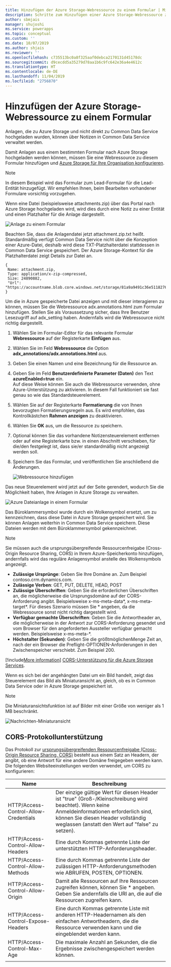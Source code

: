 ```yaml
---
title: Hinzufügen der Azure Storage-Webressource zu einem Formular | Microsoft-Dokumentation
description: Schritte zum Hinzufügen einer Azure Storage-Webressource zu einem Formular, um das Hochladen von Anhängen zu Azure Storage zu aktivieren.
author: sbmjais
manager: shujoshi
ms.service: powerapps
ms.topic: conceptual
ms.custom: ''
ms.date: 10/07/2019
ms.author: shjais
ms.reviewer: ''
ms.openlocfilehash: c735513bc0a8f325aaf0debca2170131d45178dc
ms.sourcegitcommit: d9cecdd5a35279d78aa1b6c9fc642e36a4e4612c
ms.translationtype: HT
ms.contentlocale: de-DE
ms.lasthandoff: 11/04/2019
ms.locfileid: "2756870"
---
```

# <a name="add-the-azure-storage-web-resource-to-a-form"></a>Hinzufügen der Azure Storage-Webressource zu einem Formular

Anlagen, die zu Azure Storage und nicht direkt zu Common Data Service hochgeladen wurden, können über Notizen in Common Data Service verwaltet werden.

Damit Anlagen aus einem bestimmten Formular nach Azure Storage hochgeladen werden können, müssen Sie eine Webressource zu diesem Formular hinzufügen und [Azure Storage für Ihre Organisation konfigurieren](enable-azure-storage.md).

> [!Note]
> In diesem Beispiel wird das Formular zum Lead-Formular für die Lead-Entität hinzugefügt. Wir empfehlen Ihnen, beim Bearbeiten vorhandener Formulare vorsichtig vorzugehen.

Wenn eine Datei (beispielsweise attachments.zip) über das Portal nach Azure Storage hochgeladen wird, wird dies durch eine Notiz zu einer Entität und einen Platzhalter für die Anlage dargestellt.

![Anlage zu einem Formular](media/notes-attachment-lead-form.png "Platzhalter für die Anlage in einem Formular")

Beachten Sie, dass die Anlagendatei jetzt attachment.zip.txt heißt. Standardmäßig verfügt Common Data Service nicht über die Konzeption einer Azure-Datei, deshalb wird diese TXT-Platzhalterdatei stattdessen in Common Data Service gespeichert. Der Azure Storage-Kontext für die Platzhalterdatei zeigt Details zur Datei an.
```
{
 Name: attachment.zip,
 Type: application/x-zip-compressed,
 Size: 24890882,
 "Url": "https://accountname.blob.core.windows.net/storage/81a9a9491c36e51182760026833bcf82/attachment.zip"
}
```

Um die in Azure gespeicherte Datei anzeigen und mit dieser interagieren zu können, müssen Sie die Webressource adx.annotations.html zum Formular hinzufügen. Stellen Sie als Voraussetzung sicher, dass Ihre Benutzer Lesezugriff auf adx_setting haben. Andernfalls wird die Webressource nicht richtig dargestellt.

1. Wählen Sie im Formular-Editor für das relevante Formular **Webressource** auf der Registerkarte **Einfügen** aus.

2. Wählen Sie im Feld **Webressource** die Option **adx_annotations/adx.annotations.html** aus.

3. Geben Sie einen Namen und eine Bezeichnung für die Ressource an.

4. Geben Sie im Feld **Benutzerdefinierte Parameter (Daten)** den Text **azureEnabled=true** ein. <br>Auf diese Weise können Sie auch die Webressource verwenden, ohne Azure-Unterstützung zu aktivieren. In diesem Fall funktioniert sie fast genau so wie das Standardsteuerelement.</br>

5. Wählen Sie auf der Registerkarte **Formatierung** die von Ihnen bevorzugten Formatierungsregeln aus. Es wird empfohlen, das Kontrollkästchen **Rahmen anzeigen** zu deaktivieren.

6. Wählen Sie **OK** aus, um die Ressource zu speichern.

7. Optional können Sie das vorhandene Notizensteuerelement entfernen oder auf eine Registerkarte bzw. in einen Abschnitt verschieben, für die/den festgelegt ist, dass sie/er standardmäßig nicht angezeigt werden soll.

8. Speichern Sie das Formular, und veröffentlichen Sie anschließend die Änderungen.

   ![Webressource hinzufügen](media/add-web-resource.png "Webressource hinzufügen")

Das neue Steuerelement wird jetzt auf der Seite gerendert, wodurch Sie die Möglichkeit haben, Ihre Anlagen in Azure Storage zu verwalten.

![Azure Dateianlage in einem Formular](media/azure-file-attachment-lead-form.png "Azure Dateianlage in einem Formular")

Das Büroklammersymbol wurde durch ein Wolkensymbol ersetzt, um zu kennzeichnen, dass diese Datei in Azure Storage gespeichert wird. Sie können Anlagen weiterhin in Common Data Service speichern. Diese Dateien werden mit dem Büroklammersymbol gekennzeichnet.

> [!Note]
> Sie müssen auch die ursprungsübergreifende Ressourcenfreigabe (Cross-Origin Resource Sharing, CORS) in Ihrem Azure-Speicherkonto hinzufügen, andernfalls wird das reguläre Anlagensymbol anstelle des Wolkensymbols angezeigt.
> - **Zulässige Ursprünge**: Geben Sie Ihre Domäne an. Zum Beispiel contoso.crm.dynamics.com.
> - **Zulässige Verben**: GET, PUT, DELETE, HEAD, POST
> - **Zulässige Überschriften**: Geben Sie die erforderlichen Überschriften an, die möglicherweise die Ursprungsdomäne auf der CORS-Anforderung angibt. Beispielsweise x-ms-meta-data\*, x-ms-meta-target\*. Für dieses Szenario müssen Sie * angeben, da die Webressource sonst nicht richtig dargestellt wird.
> - **Verfügbar gemachte Überschriften**: Geben Sie die Antwortheader an, die möglicherweise in der Antwort zur CORS-Anforderung gesendet und vom Browser für den angeforderten Aussteller verfügbar gemacht werden. Beispielsweise x-ms-meta-\*.
> - **Höchstalter (Sekunden)**: Geben Sie die größtmöglichenMenge Zeit an, nach der ein Browser die Preflight-OPTIONEN-Anforderungen in den Zwischenspeicher verschiebt. Zum Beispiel 200.
> 
> [!include[More information](../../includes/proc-more-information.md)] [CORS-Unterstützung für die Azure Storage Services](https://docs.microsoft.com/rest/api/storageservices/cross-origin-resource-sharing--cors--support-for-the-azure-storage-services).

Wenn es sich bei der angehängten Datei um ein Bild handelt, zeigt das Steuerelement das Bild als Miniaturansicht an, gleich, ob es in Common Data Service oder in Azure Storage gespeichert ist.

> [!Note]
> Die Miniaturansichtsfunktion ist auf Bilder mit einer Größe von weniger als 1 MB beschränkt.

![Nachrichten-Miniaturansicht](media/notes-thumbnail.png "Nachrichten-Miniaturansicht")

## <a name="cors-protocol-support"></a>CORS-Protokollunterstützung

Das Protokoll zur [ursprungsübergreifenden Ressourcenfreigabe (Cross-Origin Resource Sharing, CORS)](https://www.w3.org/TR/cors/) besteht aus einem Satz an Headern, der angibt, ob eine Antwort für eine andere Domäne freigegeben werden kann.
Die folgenden Websiteeinstellungen werden verwendet, um CORS zu konfigurieren:

|                 Name                  |                                                                            Beschreibung                                                                            |
|---------------------------------------|-------------------------------------------------------------------------------------------------------------------------------------------------------------------|
| HTTP/Access-Control-Allow-Credentials | Der einzige gültige Wert für diesen Header ist "true" (Groß-/Kleinschreibung wird beachtet). Wenn keine Anmeldeinformationen erforderlich sind, können Sie diesen Header vollständig weglassen (anstatt den Wert auf "false" zu setzen). |
|   HTTP/Access-Control-Allow-Headers   |                                                   Eine durch Kommas getrennte Liste der unterstützten HTTP-Anforderungsheader.                                                   |
|   HTTP/Access-Control-Allow-Methods   |                                      Eine durch Kommas getrennte Liste der zulässigen HTTP-Anforderungsmethoden wie ABRUFEN, POSTEN, OPTIONEN.                                       |
|   HTTP/Access-Control-Allow-Origin    |                   Damit alle Ressourcen auf Ihre Ressourcen zugreifen können, können Sie \* angeben. Geben Sie andernfalls die URI an, die auf die Ressourcen zugreifen kann.                   |
|  HTTP/Access-Control-Expose-Headers   |                Eine durch Kommas getrennte Liste mit anderen HTTP-Headernamen als den einfachen Antwortheadern, die die Ressource verwenden kann und die eingeblendet werden kann.                 |
|      HTTP/Access-Control-Max-Age      |                                                       Die maximale Anzahl an Sekunden, die die Ergebnisse zwischengespeichert werden können.                                                        |
|                                       |                                                                                                                                                                   |

